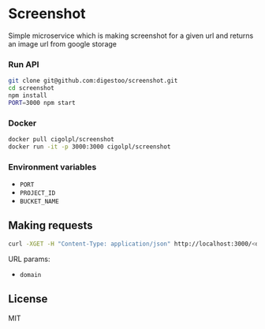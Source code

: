 # Screenshot

Simple microservice which is making screenshot for a given url and returns an image url from google storage

### Run API 

```bash
git clone git@github.com:digestoo/screenshot.git
cd screenshot
npm install
PORT=3000 npm start
```

### Docker

```bash
docker pull cigolpl/screenshot
docker run -it -p 3000:3000 cigolpl/screenshot
```

### Environment variables

- `PORT`
- `PROJECT_ID`
- `BUCKET_NAME`

## Making requests

```bash
curl -XGET -H "Content-Type: application/json" http://localhost:3000/<domain>
```

URL params:

- `domain`

## License

MIT

